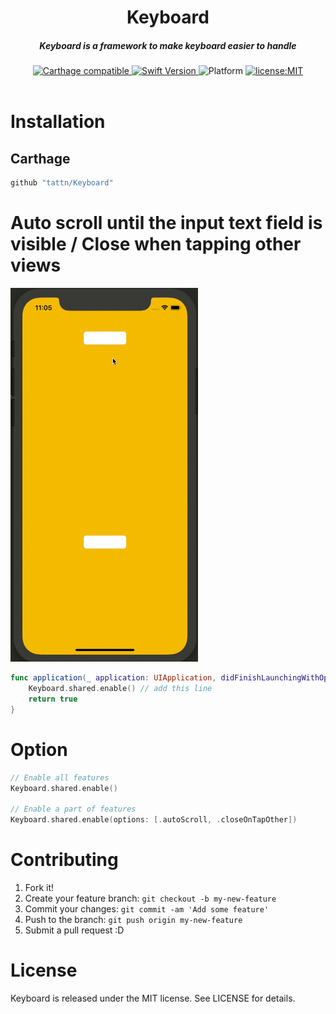 <h1 align="center">Keyboard</h1>

<h5 align="center">Keyboard is a framework to make keyboard easier to handle</h5>

<div align="center">
  <a href="https://github.com/Carthage/Carthage">
    <img src="https://img.shields.io/badge/Carthage-compatible-4BC51D.svg?style=flat" alt="Carthage compatible" />
  </a>
  <a href="https://developer.apple.com/swift">
    <img src="https://img.shields.io/badge/Swift-4-F16D39.svg" alt="Swift Version" />
  </a>
  <img src="https://img.shields.io/badge/platform-iOS-yellow.svg" alt="Platform" />
  <a href="./LICENSE">
    <img src="https://img.shields.io/badge/license-MIT-green.svg?style=flat-square" alt="license:MIT" />
  </a>
</div>

<br />

# Installation

## Carthage

```ruby
github "tattn/Keyboard"
```

# Auto scroll until the input text field is visible / Close when tapping other views

<img src="https://github.com/tattn/Keyboard/raw/master/docs/assets/demo_autoscroll.gif" width="300px" alt="demo" />

```swift
func application(_ application: UIApplication, didFinishLaunchingWithOptions launchOptions: [UIApplicationLaunchOptionsKey: Any]?) -> Bool {
    Keyboard.shared.enable() // add this line
    return true
}
```

# Option

```swift
// Enable all features
Keyboard.shared.enable()

// Enable a part of features
Keyboard.shared.enable(options: [.autoScroll, .closeOnTapOther])
```


# Contributing

1. Fork it!
2. Create your feature branch: `git checkout -b my-new-feature`
3. Commit your changes: `git commit -am 'Add some feature'`
4. Push to the branch: `git push origin my-new-feature`
5. Submit a pull request :D

# License

Keyboard is released under the MIT license. See LICENSE for details.
